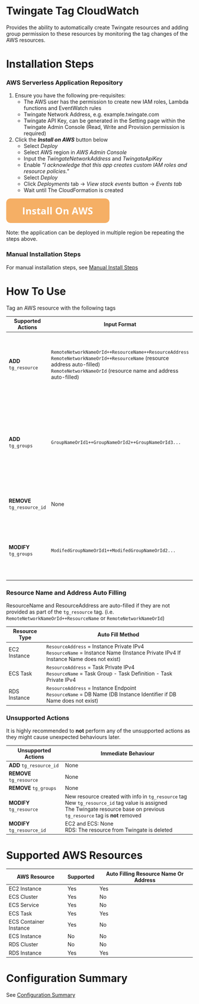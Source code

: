 # Twingate Tag CloudWatch

Provides the ability to automatically create Twingate resources and adding group permission to these resources by monitoring the tag changes of the AWS resources.

# Installation Steps

### AWS Serverless Application Repository
1. Ensure you have the following pre-requisites:
   * The AWS user has the permission to create new IAM roles, Lambda functions and EventWatch rules
   * Twingate Network Address, e.g. example.twingate.com
   * Twingate API Key, can be generated in the Setting page within the Twingate Admin Console (Read, Write and Provision permission is required)
2. Click the ***Install on AWS*** button below
   * Select *Deploy*
   * Select AWS region in *AWS Admin Console*
   * Input the *TwingateNetworkAddress* and *TwingateApiKey*
   * Enable *"I acknowledge that this app creates custom IAM roles and resource policies."*
   * Select *Deploy*
   * Click *Deployments* tab -> *View stack events* button -> *Events tab*
   * Wait until The CloudFormation is created

[![Install on AWS](./button_install-on-aws.png)](https://serverlessrepo.aws.amazon.com/applications/eu-west-2/284996965266/tg-aws-tag-sync)

Note: the application can be deployed in multiple region be repeating the steps above.

### Manual Installation Steps
For manual installation steps, see [Manual Install Steps](./docs/MANUAL_INSTALL.md)

# How To Use
Tag an AWS resource with the following tags

| Supported Actions                | Input Format                                                                                                                                                                                                | Twingate Action                                                                                                                  | AWS Action                                                   |
|----------------------------------|-------------------------------------------------------------------------------------------------------------------------------------------------------------------------------------------------------------|----------------------------------------------------------------------------------------------------------------------------------|--------------------------------------------------------------|
| **ADD** <br/>`tg_resource`       | `RemoteNetworkNameOrId++ResourceName++ResourceAddress` <br/> `RemoteNetworkNameOrId++ResourceName` (resource address auto-filled)<br/> `RemoteNetworkNameOrId` (resource name and address auto-filled)<br/> | Create the resource in the Twingate (the defined remote network need to exist in the Twingate)                                   | adding `tg_resource_id` to the AWS resource tag              |
| **ADD** <br/>`tg_groups`         | `GroupNameOrId1++GroupNameOrId2++GroupNameOrId3...`                                                                                                                                                         | Add the defined groups into the Twingate resource (`tg_resource` should exist on the AWS resource before adding `tg_groups` tag) | None                                                         |
| **REMOVE** <br/>`tg_resource_id` | None                                                                                                                                                                                                        | Remove the resource in the Twingate                                                                                              | Remove `tg_groups` and `tg_resource` from AWS `resource` tag |
| **MODIFY** <br/>`tg_groups`      | `ModifedGroupNameOrId1++ModifedGroupNameOrId2...`                                                                                                                                                           | Add the new groups to the resource in Twingate<br/> No groups are removed from the Twingate Resource                             | None                                                         |

### Resource Name and Address Auto Filling
ResourceName and ResourceAddress are auto-filled if they are not provided as part of the ```tg_resource``` tag. (i.e. ```RemoteNetworkNameOrId++ResourceName``` or ```RemoteNetworkNameOrId```)

| Resource Type | Auto Fill Method                                                                                                                               | 
|---------------|------------------------------------------------------------------------------------------------------------------------------------------------|
| EC2 Instance  | ```ResourceAddress``` = Instance Private IPv4 <br/> ```ResourceName``` = Instance Name (Instance Private IPv4 If Instance Name does not exist) |
| ECS Task      | ```ResourceAddress``` = Task Private IPv4 <br/> ```ResourceName``` = Task Group - Task Definition - Task Private IPv4                          |
| RDS Instance  | ```ResourceAddress``` = Instance Endpoint <br/> ```ResourceName``` = DB Name (DB Instance Identifier if DB Name does not exist)                |


### Unsupported Actions
It is highly recommended to **not** perform any of the unsupported actions as they might cause unexpected behaviours later. 

| Unsupported Actions       | Immediate Behaviour                                                                                                                                                                   |
|---------------------------|---------------------------------------------------------------------------------------------------------------------------------------------------------------------------------------|
| **ADD** `tg_resource_id`    | None                                                                                                                                                                                  |
| **REMOVE** `tg_resource`    | None                                                                                                                                                                                  |
| **REMOVE** `tg_groups`      | None                                                                                                                                                                                  |
| **MODIFY** `tg_resource`    | New resource created with info in `tg_resource` tag<br/> New `tg_resource_id` tag value is assigned <br/> The Twingate resource base on previous `tg_resource` tag is **not** removed |
| **MODIFY** `tg_resource_id` | EC2 and ECS: None<br/> RDS: The resource from Twingate is deleted                                                                                                                     |





#  Supported AWS Resources

| AWS Resource           | Supported    | Auto Filling Resource Name Or Address |
|------------------------|--------------|---------------------------------------|
| EC2 Instance           | Yes          | Yes                                   | 
| ECS Cluster            | Yes          | No                                    |
| ECS Service            | Yes          | No                                    |
| ECS Task               | Yes          | Yes                                   |
| ECS Container Instance | Yes          | No                                    |
| ECS Instance           | No           | No                                    |
| RDS Cluster            | No           | No                                    |
| RDS Instance           | Yes          | Yes                                   |

# Configuration Summary
See [Configuration Summary](./docs/CONFIGURATION_SUMMARY.md)


